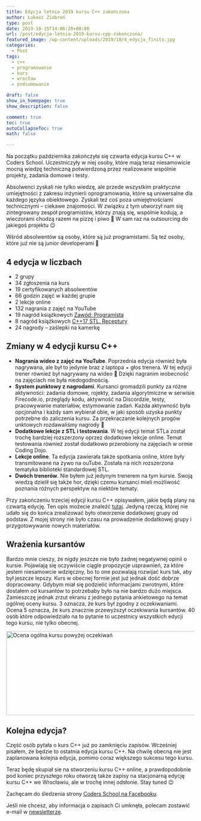 ```yaml
---
title: Edycja letnia 2019 kursu C++ zakończona
author: Łukasz Ziobroń
type: post
date: 2019-10-15T14:06:20+00:00
url: /post/edycja-letnia-2019-kursu-cpp-zakonczona/
featured_image: /wp-content/uploads/2019/10/4_edycja_finito.jpg
categories:
  - Post
tags:
  - c++
  - programowanie
  - kurs
  - wrocław
  - podsumowanie

draft: false
show_in_homepage: true
show_description: false

comment: true
toc: true
autoCollapseToc: true
math: false

---
```

Na początku października zakończyła się czwarta edycja kursu C++ w Coders School. Uczestniczyły w niej osoby, które mają teraz niesamowicie mocną wiedzę techniczną potwierdzoną przez realizowane wspólnie projekty, zadania domowe i testy.

Absolwenci zyskali nie tylko wiedzę, ale przede wszystkim praktyczne umiejętności z zakresu inżynierii oprogramowania, które są uniwersalne dla każdego języka obiektowego. Zyskali też coś poza umiejętnościami technicznymi &#8211; ciekawe znajomości. W związku z tym utworzył nam się zintegrowany zespół programistów, którzy znają się, wspólnie kodują, a wieczorami chodzą razem na pizzę i piwo 🙂 W sam raz na outsourcing do jakiegoś projektu 😉

Wśród absolwentów są osoby, które są już programistami. Są też osoby, które już nie są junior developerami 🙂

## 4 edycja w liczbach

* 2 grupy
* 34 zgłoszenia na kurs
* 19 certyfikowanych absolwentów
* 66 godzin zajęć w każdej grupie
* 2 lekcje online
* 132 nagrania z zajęć na YouTube
* 19 nagród książkowych [Zawód: Programista][1]
* 8 nagród książkowych [C++17 STL. Receptury][2]
* 24 nagrody &#8211; zaślepki na kamerkę

## Zmiany w 4 edycji kursu C++

* **Nagrania wideo z zajęć na YouTube**. Poprzednia edycja również była nagrywana, ale był to jedynie braz z laptopa + głos trenera. W tej edycji trener również był nagrywany na wideo 🙂 Dzięki nagranim ieobecność na zajęciach nie była niedogodnością. 
* **System punktowy z nagrodami**. Kursanci gromadzili punkty za różne aktywności: zadania domowe, rojekty, zadania algorytmiczne w serwisie Firecode.io, przeglądy kodu, aktywność na Discordzie, testy, pracowywanie materiałów, estymowanie zadań. Każda aktywność była opcjonalna i każdy sam wybierał obie, w jaki sposób uzyska punkty potrzebne do zaliczenia kursu. Za przekraczanie kolejnych progów unktowych rozdawaliśmy nagrody 🙂 
* **Dodatkowe lekcje z STL i testowania**. W tej edycji temat STLa został trochę bardziej rozszerzony oprzez dodatkowe lekcje online. Temat testowania również został dodatkowo przerobiony na zajęciach w ormie Coding Dojo. 
* **Lekcje online**. Ta edycja zawierała także spotkania online, które były transmitowane na żywo na ouTube. Została na nich rozszerzona tematyka biblioteki standardowej STL. 
* **Dwóch trenerów**. Nie byłem już jedynym trenerem na tym kursie. Swoją wiedzą dzielił się także hor, dzięki czemu kursanci mieli możliwość poznania różnych perspektyw na niektóre tematy. 

Przy zakończeniu trzeciej edycji kursu C++ opisywałem, jakie będą plany na czwartą edycję. Ten opis możecie znaleźć [tutaj][3]. Jedyną rzeczą, której nie udało się do końca zrealizować było otworzenie dodatkowej grupy od podstaw. Z mojej strony nie było czasu na prowadzenie dodatkowej grupy i przygotowywanie nowych materiałów.

## Wrażenia kursantów

Bardzo mnie cieszy, że nigdy jeszcze nie było żadnej negatywnej opinii o kursie. Pojawiają się oczywiście ciągle propozycje usprawnień, za które jestem niesamowcie wdzięczny, bo to one pozwalają rozwijać kurs tak, aby był jeszcze lepszy. Kurs w obecnej formie jest już jednak dość dobrze dopracowany. Gdybym miał się podzielić informacjami zwrotnymi, które dostałem od kursantów to potrzebaby było na nie bardzo dużo miejsca. Zamieszczę jednak zrzut ekranu z jednego pytania ankietowego na temat ogólnej oceny kursu. 3 oznacza, że kurs był zgodny z oczekiwaniami. Ocena 5 oznacza, że kurs znacznie przewyższył oczekiwania kursantów. 40 osób które odpowiedziało na to pytanie to uczestnicy wszystkich edycji tego kursu, nie tylko obecnej.

<img width="525" height="224" src="https://coders.school/wp-content/uploads/2019/10/ocena_kursu.png" alt="Ocena ogólna kursu powyżej oczekiwań" srcset="https://coders.school/wp-content/uploads/2019/10/ocena_kursu.png 948w, https://coders.school/wp-content/uploads/2019/10/ocena_kursu-300x128.png 300w, https://coders.school/wp-content/uploads/2019/10/ocena_kursu-768x327.png 768w, https://coders.school/wp-content/uploads/2019/10/ocena_kursu-600x256.png 600w" sizes="100vw" />

## Kolejna edycja?

Część osób pytała o kurs C++ już po zamknięciu zapisów. Wcześniej pisałem, że będzie to ostatnia edycja kursu C++. Na chwilę obecną nie jest zaplanowana kolejna edycja, pomimo coraz większego sukcesu tego kursu.

Teraz będę skupiał sie na stworzeniu kursu C++ online, a prawdopodobnie pod koniec przyszłego roku otworzę także zapisy na stacjonarną edycję kursu C++ we Wrocławiu, ale w trochę innej odsłonie. Stay tuned 😉

Zachęcam do śledzenia strony [Coders School na Facebooku][4].
  
Jeśli nie chcesz, aby informacja o zapisach Ci umknęła, polecam zostawić e-mail w [newsletterze][5].

 [1]: https://zawodprogramista.pl/
 [2]: https://helion.pl/ksiazki/c-17-stl-receptury-jacek-galowicz,cpp17r.htm
 [3]: /post/3-edycja-kursu-cpp-zakonczona/
 [4]: https://www.facebook.com/szkola.coders.school/
 [5]: /#newsletter
